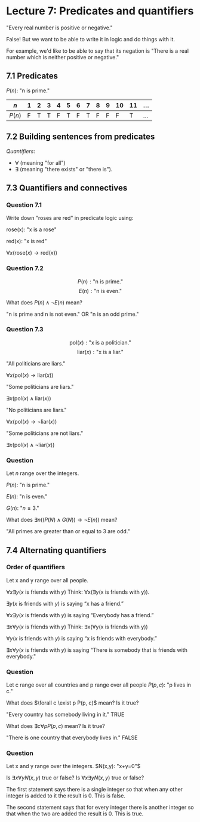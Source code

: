 # Lecture 7: Predicates and quantifiers

"Every real number is positive or negative."

False! But we want to be able to write it in logic and do things with it.

For example, we'd like to be able to say that its negation is "There is a real
number which is neither positive or negative."

## 7.1 Predicates

$P(n)$: "n is prime."

| $n$ | 1 | 2 | 3 | 4 | 5 | 6 | 7 | 8 | 9 | 10 | 11 | $\dots$ |
|-----|---|---|---|---|---|---|---|---|---|----|----|---------|
| $P(n)$ |F|T | T | F | T | F | T | F | F | F  |  T | $\dots$ |

## 7.2 Building sentences from predicates

_Quantifiers_:

- $\forall$ (meaning "for all")
- $\exists$ (meaning "there exists" or "there is").

## 7.3 Quantifiers and connectives

### Question 7.1

Write down "roses are red" in predicate logic using:

rose(x): "x is a rose"

red(x): "x is red"

$\forall x(\text{rose}(x) \to \text{red}(x))$

### Question 7.2

$$P(n): \text{"n is prime."}$$
$$E(n): \text{"n is even."}$$

What does $P(n) \land \neg E(n)$ mean?

"n is prime and n is not even." OR "n is an odd prime."

### Question 7.3

$$\text{pol}(x): \text{"x is a politician."}$$
$$\text{liar}(x): \text{"x is a liar."}$$

"All politicians are liars."

$\forall x(\text{pol}(x) \to \text{liar}(x))$

"Some politicians are liars."

$\exists x(\text{pol}(x) \land \text{liar}(x))$

"No politicians are liars."

$\forall x(\text{pol}(x) \to \neg \text{liar}(x))$

"Some politicians are not liars."

$\exists x(\text{pol}(x) \land \neg \text{liar}(x))$

### Question

Let $n$ range over the integers.

$P(n):$ "n is prime."

$E(n):$ "n is even."

$G(n):$ "$n \geq 3$."

What does $\exists n((P(N) \land G(N)) \to \neg E(n))$ mean?

"All primes are greater than or equal to 3 are odd."

## 7.4 Alternating quantifiers

### Order of quantifiers

Let x and y range over all people.

$\forall x \exists y(x \text{ is friends with } y)$ Think: ∀x(∃y(x is friends
with y)).

$\exists y(x \text{ is friends with } y)$ is saying “x has a friend.”

$\forall x \exists y(x \text{ is friends with } y)$ is saying “Everybody has a
friend.”

$\exists x \forall y(x \text{ is friends with } y)$ Think: ∃x(∀y(x is friends
with y))

$\forall y(x \text{ is friends with } y)$ is saying “x is friends with
everybody.”

$\exists x \forall y(x \text{ is friends with } y)$ is saying “There is
somebody that is friends with everybody."

### Question

Let c range over all countries and p range over all people $P(p,c):$ "p lives in
c."

What does $\forall c \exist p P(p, c)$ mean? Is it true?

"Every country has somebody living in it." TRUE

What does $\exists c \forall p P(p,c)$ mean? Is it true?

"There is one country that everybody lives in." FALSE

### Question

Let x and y range over the integers. $N(x,y): "x+y=0"$

Is $\exists x \forall y N(x, y)$ true or false? Is $\forall x \exists y N(x,y)$
true or false?

The first statement says there is a single integer so that when any other
integer is added to it the result is 0. This is false.

The second statement says that for every integer there is another integer so
that when the two are added the result is 0. This is true.
